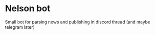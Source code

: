 # Nelson bot

Small bot for parsing news and publishing in discord thread (and maybe telegram later)